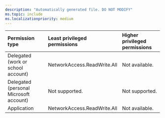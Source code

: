 ```yaml
---
description: "Automatically generated file. DO NOT MODIFY"
ms.topic: include
ms.localizationpriority: medium
---
```


|Permission type|Least privileged permissions|Higher privileged permissions|
|:---|:---|:---|
|Delegated (work or school account)|NetworkAccess.ReadWrite.All|Not available.|
|Delegated (personal Microsoft account)|Not supported.|Not supported.|
|Application|NetworkAccess.ReadWrite.All|Not available.|

